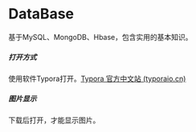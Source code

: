 # DataBase
基于MySQL、MongoDB、Hbase，包含实用的基本知识。



##### 打开方式

使用软件Typora打开。[Typora 官方中文站 (typoraio.cn)](https://typoraio.cn/)



##### 图片显示

下载后打开，才能显示图片。
